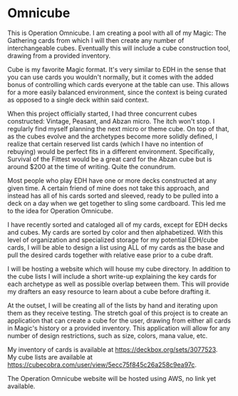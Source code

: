 # Omnicube
This is Operation Omnicube. I am creating a pool with all of my Magic: The Gathering cards from which I will then create any number of interchangeable cubes. Eventually this will include a cube construction tool, drawing from a provided inventory.

Cube is my favorite Magic format. It's very similar to EDH in the sense that you can use cards you wouldn't normally, but it comes with the added bonus of controlling which cards everyone at the table can use. This allows for a more easily balanced environment, since the context is being curated as opposed to a single deck within said context.

When this project officially started, I had three concurrent cubes constructed: Vintage, Peasant, and Abzan micro. The itch won't stop. I regularly find myself planning the next micro or theme cube. On top of that, as the cubes evolve and the archetypes become more solidly defined, I realize that certain reserved list cards (which I have no intention of rebuying) would be perfect fits in a different environment. Specifically, Survival of the Fittest would be a great card for the Abzan cube but is around $200 at the time of writing. Quite the conundrum.

Most people who play EDH have one or more decks constructed at any given time. A certain friend of mine does not take this approach, and instead has all of his cards sorted and sleeved, ready to be pulled into a deck on a day when we get together to sling some cardboard. This led me to the idea for Operation Omnicube.

I have recently sorted and cataloged all of my cards, except for EDH decks and cubes. My cards are sorted by color and then alphabetized. With this level of organization and specialized storage for my potential EDH/cube cards, I will be able to design a list using ALL of my cards as the base and pull the desired cards together with relative ease prior to a cube draft.

I will be hosting a website which will house my cube directory. In addition to the cube lists I will include a short write-up explaining the key cards for each archetype as well as possible overlap between them. This will provide my drafters an easy resource to learn about a cube before drafting it.

At the outset, I will be creating all of the lists by hand and iterating upon them as they receive testing. The stretch goal of this project is to create an application that can create a cube for the user, drawing from either all cards in Magic's history or a provided inventory. This application will allow for any number of design restrictions, such as size, colors, mana value, etc.

My inventory of cards is available at https://deckbox.org/sets/3077523. &nbsp;
My cube lists are available at https://cubecobra.com/user/view/5ecc75f845c26a258c9ea97c.

The Operation Omnicube website will be hosted using AWS, no link yet available.
